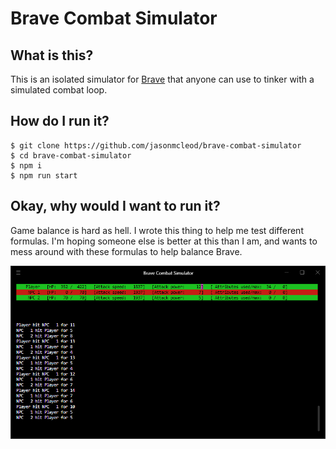 # Brave Combat Simulator


## What is this?
This is an isolated simulator for [Brave](https://brave-game.com) that anyone can use to tinker with a simulated combat loop. 

## How do I run it?
```
$ git clone https://github.com/jasonmcleod/brave-combat-simulator
$ cd brave-combat-simulator
$ npm i
$ npm run start
```

## Okay, why would I want to run it?
Game balance is hard as hell. I wrote this thing to help me test different formulas. I'm hoping someone else is better at this than I am, and wants to mess around with these formulas to help balance Brave. 


![Example](/public/screenshot.png)